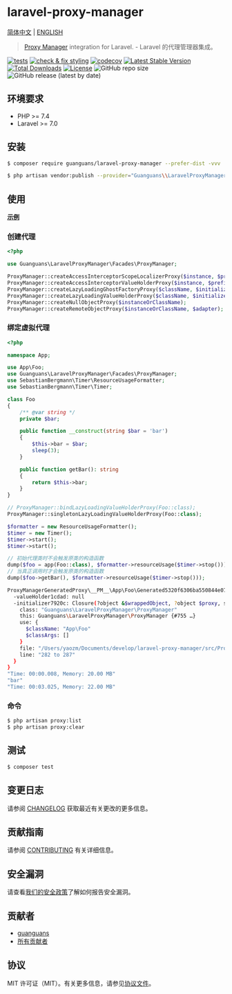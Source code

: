 # laravel-proxy-manager

[简体中文](README-zh_CN.md) | [ENGLISH](README.md)

> [Proxy Manager](https://github.com/Ocramius/ProxyManager) integration for Laravel. - Laravel 的代理管理器集成。

[![tests](https://github.com/guanguans/laravel-proxy-manager/workflows/tests/badge.svg)](https://github.com/guanguans/laravel-proxy-manager/actions)
[![check & fix styling](https://github.com/guanguans/laravel-proxy-manager/actions/workflows/php-cs-fixer.yml/badge.svg)](https://github.com/guanguans/laravel-proxy-manager/actions)
[![codecov](https://codecov.io/gh/guanguans/laravel-proxy-manager/branch/main/graph/badge.svg?token=URGFAWS6S4)](https://codecov.io/gh/guanguans/laravel-proxy-manager)
[![Latest Stable Version](https://poser.pugx.org/guanguans/laravel-proxy-manager/v)](//packagist.org/packages/guanguans/laravel-proxy-manager)
[![Total Downloads](https://poser.pugx.org/guanguans/laravel-proxy-manager/downloads)](//packagist.org/packages/guanguans/laravel-proxy-manager)
[![License](https://poser.pugx.org/guanguans/laravel-proxy-manager/license)](//packagist.org/packages/guanguans/laravel-proxy-manager)
![GitHub repo size](https://img.shields.io/github/repo-size/guanguans/laravel-proxy-manager)
![GitHub release (latest by date)](https://img.shields.io/github/v/release/guanguans/laravel-proxy-manager)

## 环境要求

* PHP >= 7.4
* Laravel >= 7.0

## 安装

```bash
$ composer require guanguans/laravel-proxy-manager --prefer-dist -vvv
```

```bash
$ php artisan vendor:publish --provider="Guanguans\\LaravelProxyManager\\ProxyManagerServiceProvider"
```

## 使用

[**示例**](./tests/Facades)

### 创建代理

```php
<?php

use Guanguans\LaravelProxyManager\Facades\ProxyManager;

ProxyManager::createAccessInterceptorScopeLocalizerProxy($instance, $prefixInterceptors, $suffixInterceptors);
ProxyManager::createAccessInterceptorValueHolderProxy($instance, $prefixInterceptors, $suffixInterceptors);
ProxyManager::createLazyLoadingGhostFactoryProxy($className, $initializer, $proxyOptions);
ProxyManager::createLazyLoadingValueHolderProxy($className, $initializer, $proxyOptions);
ProxyManager::createNullObjectProxy($instanceOrClassName);
ProxyManager::createRemoteObjectProxy($instanceOrClassName, $adapter);
```

### 绑定虚拟代理

```php
<?php

namespace App;

use App\Foo;
use Guanguans\LaravelProxyManager\Facades\ProxyManager;
use SebastianBergmann\Timer\ResourceUsageFormatter;
use SebastianBergmann\Timer\Timer;

class Foo
{
    /** @var string */
    private $bar;

    public function __construct(string $bar = 'bar')
    {
        $this->bar = $bar;
        sleep(3);
    }

    public function getBar(): string
    {
        return $this->bar;
    }
}

// ProxyManager::bindLazyLoadingValueHolderProxy(Foo::class);
ProxyManager::singletonLazyLoadingValueHolderProxy(Foo::class);

$formatter = new ResourceUsageFormatter();
$timer = new Timer();
$timer->start();
$timer->start();

// 初始代理类时不会触发原类的构造函数
dump($foo = app(Foo::class), $formatter->resourceUsage($timer->stop()));
// 当真正调用时才会触发原类的构造函数
dump($foo->getBar(), $formatter->resourceUsage($timer->stop()));
```

```bash
ProxyManagerGeneratedProxy\__PM__\App\Foo\Generated5320f6306ba550844e07c949e4af382d - App\Foo@proxy {#774
  -valueHolder1cdad: null
  -initializer7920c: Closure(?object &$wrappedObject, ?object $proxy, string $method, array $parameters, ?Closure &$initializer) {#758
    class: "Guanguans\LaravelProxyManager\ProxyManager"
    this: Guanguans\LaravelProxyManager\ProxyManager {#755 …}
    use: {
      $className: "App\Foo"
      $classArgs: []
    }
    file: "/Users/yaozm/Documents/develop/laravel-proxy-manager/src/ProxyManager.php"
    line: "282 to 287"
  }
}
"Time: 00:00.008, Memory: 20.00 MB"
"bar"
"Time: 00:03.025, Memory: 22.00 MB"
```

### 命令

```bash
$ php artisan proxy:list
$ php artisan proxy:clear
```

## 测试

```bash
$ composer test
```

## 变更日志

请参阅 [CHANGELOG](CHANGELOG.md) 获取最近有关更改的更多信息。

## 贡献指南

请参阅 [CONTRIBUTING](.github/CONTRIBUTING.md) 有关详细信息。

## 安全漏洞

请查看[我们的安全政策](../../security/policy)了解如何报告安全漏洞。

## 贡献者

* [guanguans](https://github.com/guanguans)
* [所有贡献者](../../contributors)

## 协议

MIT 许可证（MIT）。有关更多信息，请参见[协议文件](LICENSE)。
